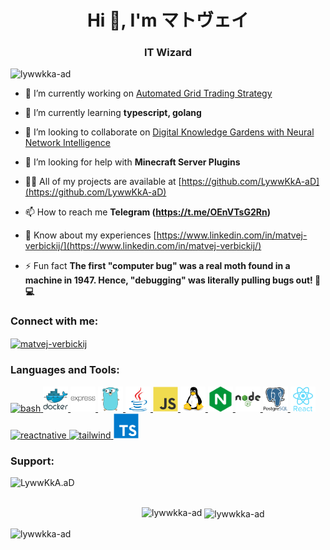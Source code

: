 <h1 align="center">Hi 👋, I'm マトヴェイ</h1>
<h3 align="center">IT Wizard</h3>

<p align="left"> <img src="https://komarev.com/ghpvc/?username=lywwkka-ad&label=Profile%20views&color=0e75b6&style=flat" alt="lywwkka-ad" /> </p>

- 🔭 I’m currently working on [Automated Grid Trading Strategy](https://trading.infralab.cloud/)

- 🌱 I’m currently learning **typescript, golang**

- 👯 I’m looking to collaborate on [Digital Knowledge Gardens with Neural Network Intelligence](https://mental.infralab.cloud/)

- 🤝 I’m looking for help with **Minecraft Server Plugins**

- 👨‍💻 All of my projects are available at [https://github.com/LywwKkA-aD](https://github.com/LywwKkA-aD)

- 📫 How to reach me **Telegram (https://t.me/OEnVTsG2Rn)**

- 📄 Know about my experiences [https://www.linkedin.com/in/matvej-verbickij/](https://www.linkedin.com/in/matvej-verbickij/)

- ⚡ Fun fact **The first "computer bug" was a real moth found in a machine in 1947. Hence, "debugging" was literally pulling bugs out! 🐛💻**

<h3 align="left">Connect with me:</h3>
<p align="left">
<a href="https://linkedin.com/in/matvej-verbickij" target="blank"><img align="center" src="https://raw.githubusercontent.com/rahuldkjain/github-profile-readme-generator/master/src/images/icons/Social/linked-in-alt.svg" alt="matvej-verbickij" height="30" width="40" /></a>
</p>

<h3 align="left">Languages and Tools:</h3>
<p align="left"> <a href="https://www.gnu.org/software/bash/" target="_blank" rel="noreferrer"> <img src="https://www.vectorlogo.zone/logos/gnu_bash/gnu_bash-icon.svg" alt="bash" width="40" height="40"/> </a> <a href="https://www.docker.com/" target="_blank" rel="noreferrer"> <img src="https://raw.githubusercontent.com/devicons/devicon/master/icons/docker/docker-original-wordmark.svg" alt="docker" width="40" height="40"/> </a> <a href="https://expressjs.com" target="_blank" rel="noreferrer"> <img src="https://raw.githubusercontent.com/devicons/devicon/master/icons/express/express-original-wordmark.svg" alt="express" width="40" height="40"/> </a> <a href="https://golang.org" target="_blank" rel="noreferrer"> <img src="https://raw.githubusercontent.com/devicons/devicon/master/icons/go/go-original.svg" alt="go" width="40" height="40"/> </a> <a href="https://www.java.com" target="_blank" rel="noreferrer"> <img src="https://raw.githubusercontent.com/devicons/devicon/master/icons/java/java-original.svg" alt="java" width="40" height="40"/> </a> <a href="https://developer.mozilla.org/en-US/docs/Web/JavaScript" target="_blank" rel="noreferrer"> <img src="https://raw.githubusercontent.com/devicons/devicon/master/icons/javascript/javascript-original.svg" alt="javascript" width="40" height="40"/> </a> <a href="https://www.linux.org/" target="_blank" rel="noreferrer"> <img src="https://raw.githubusercontent.com/devicons/devicon/master/icons/linux/linux-original.svg" alt="linux" width="40" height="40"/> </a> <a href="https://www.nginx.com" target="_blank" rel="noreferrer"> <img src="https://raw.githubusercontent.com/devicons/devicon/master/icons/nginx/nginx-original.svg" alt="nginx" width="40" height="40"/> </a> <a href="https://nodejs.org" target="_blank" rel="noreferrer"> <img src="https://raw.githubusercontent.com/devicons/devicon/master/icons/nodejs/nodejs-original-wordmark.svg" alt="nodejs" width="40" height="40"/> </a> <a href="https://www.postgresql.org" target="_blank" rel="noreferrer"> <img src="https://raw.githubusercontent.com/devicons/devicon/master/icons/postgresql/postgresql-original-wordmark.svg" alt="postgresql" width="40" height="40"/> </a> <a href="https://reactjs.org/" target="_blank" rel="noreferrer"> <img src="https://raw.githubusercontent.com/devicons/devicon/master/icons/react/react-original-wordmark.svg" alt="react" width="40" height="40"/> </a> <a href="https://reactnative.dev/" target="_blank" rel="noreferrer"> <img src="https://reactnative.dev/img/header_logo.svg" alt="reactnative" width="40" height="40"/> </a> <a href="https://tailwindcss.com/" target="_blank" rel="noreferrer"> <img src="https://www.vectorlogo.zone/logos/tailwindcss/tailwindcss-icon.svg" alt="tailwind" width="40" height="40"/> </a> <a href="https://www.typescriptlang.org/" target="_blank" rel="noreferrer"> <img src="https://raw.githubusercontent.com/devicons/devicon/master/icons/typescript/typescript-original.svg" alt="typescript" width="40" height="40"/> </a> </p>

<h3 align="left">Support:</h3>
<p><a href="https://www.buymeacoffee.com/LywwKkA.aD"> <img align="left" src="https://cdn.buymeacoffee.com/buttons/v2/default-yellow.png" height="50" width="210" alt="LywwKkA.aD" /></a></p><br><br>

<p><img align="left" src="https://github-readme-stats.vercel.app/api/top-langs?username=lywwkka-ad&show_icons=true&locale=en&layout=compact" alt="lywwkka-ad" /></p>

<p>&nbsp;<img align="center" src="https://github-readme-stats.vercel.app/api?username=lywwkka-ad&show_icons=true&locale=en" alt="lywwkka-ad" /></p>

<p><img align="center" src="https://github-readme-streak-stats.herokuapp.com/?user=lywwkka-ad&" alt="lywwkka-ad" /></p>
